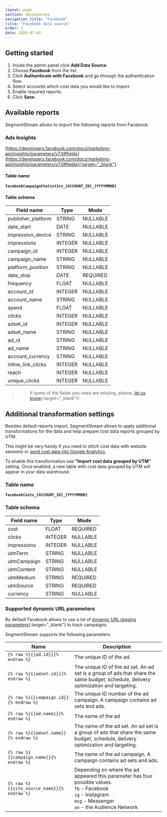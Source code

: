 ```yaml
---
layout: page
section: datasources
navigation_title: "Facebook"
title: "Facebook data source"
order: 2
date: 2020-07-02
---
```


## Getting started

1. Inside the admin panel click **Add Data Source**.
2. Choose **Facebook** from the list.
3. Click **Authenticate with Facebook** and go through the authentication flow.
4. Select accounts which cost data you would like to import.
5. Enable required reports.
6. Click **Save**.

## Available reports

SegmentStream allows to import the following reports from Facebook.

### Ads Insights

[https://developers.facebook.com/docs/marketing-api/insights/parameters/v7.0#fields](https://developers.facebook.com/docs/marketing-api/insights/parameters/v7.0#fields){:target="_blank"}

#### Table name
**`facebookCampaignStatistics_{ACCOUNT_ID}_{YYYYMMDD}`**

#### Table schema

Field name|Type|Mode
--- | --- | ---
publisher_platform | STRING | NULLABLE
date_start | DATE | NULLABLE
impression_device | STRING | NULLABLE
impressions | INTEGER | NULLABLE
campaign_id | INTEGER | NULLABLE
campaign_name | STRING | NULLABLE
platform_position | STRING | NULLABLE
date_stop | DATE | REQUIRED
frequency | FLOAT | NULLABLE
account_id | INTEGER | NULLABLE
account_name | STRING | NULLABLE
spend | FLOAT | NULLABLE
clicks | INTEGER | NULLABLE
adset_id | INTEGER | NULLABLE
adset_name | STRING | NULLABLE
ad_id | STRING | NULLABLE
ad_name | STRING | NULLABLE
account_currency | STRING | NULLABLE
inline_link_clicks | INTEGER | NULLABLE
reach | INTEGER | NULLABLE
unique_clicks | INTEGER | NULLABLE

>> If some of the fields you need are missing, please, [let us know](https://support.segmentstream.com/hc/en-us/requests/new){:target="_blank"}!

## Additional transformation settings

Besides default reports import, SegmentStream allows to apply additional transformations for the data and help prepare cost data reports grouped by UTM.

This might be very handy if you need to stitch cost data with website sessions or [send cost data into Google Analytics](/datadestinations/google-analytics).

To enable this transformation use **"Import cost data grouped by UTM"** setting. Once enabled, a new table with cost data grouped by UTM will appear in your data warehouse.

### Table name
**`facebookCosts_{ACCOUNT_ID}_{YYYYMMDD}`**

### Table schema

Field name|Type|Mode
--- | --- | ---
cost | FLOAT | REQUIRED
clicks | INTEGER | NULLABLE
impressions | INTEGER | NULLABLE
utmTerm | STRING | NULLABLE
utmCampaign | STRING | NULLABLE
utmContent | STRING | NULLABLE
utmMedium | STRING | REQUIRED
utmSource | STRING | REQUIRED
currency | STRING | NULLABLE

### Supported dynamic URL parameters

By default Facebook allows to use a lot of [dynamic URL tagging parameters](https://www.facebook.com/business/help/2360940870872492){:target="_blank"} to track campaigns.

SegmentStream supports the following parameters:

Name|Description
--- | ---
`{% raw %}{{ad.id}}{% endraw %}` | The unique ID of the ad.
`{% raw %}{{adset.id}}{% endraw %}` | The unique ID of the ad set. An ad set is a group of ads that share the same budget, schedule, delivery optimization and targeting.
`{% raw %}{{campaign.id}}{% endraw %}` | The unique ID number of the ad campaign. A campaign contains ad sets and ads.
`{% raw %}{{ad.name}}{% endraw %}` | The name of the ad
`{% raw %}{{adset.name}}{% endraw %}` | The name of the ad set. An ad set is a group of ads that share the same budget, schedule, delivery optimization and targeting.
`{% raw %}{{campaign.name}}{% endraw %}` | The name of the ad campaign. A campaign contains ad sets and ads.
`{% raw %}{{site_source_name}}{% endraw %}` | Depending on where the ad appeared this parameter has four possible values.<br/> `fb` - Facebook<br/>`ig` - Instagram<br/>`msg` - Messenger<br/>`an` - the Audience Network
